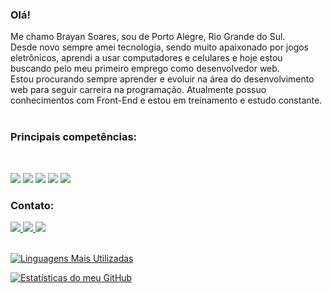 ### Olá!

Me chamo Brayan Soares, sou de Porto Alegre, Rio Grande do Sul.
<br>
Desde novo sempre amei tecnologia, sendo muito apaixonado por jogos eletrônicos, aprendi a usar computadores e celulares e hoje estou buscando pelo meu primeiro emprego como desenvolvedor web.
<br>
Estou procurando sempre aprender e evoluir na área do desenvolvimento web para seguir carreira na programação.
Atualmente possuo conhecimentos com Front-End e estou em treinamento e estudo constante.
<br>
<br>
<h3>Principais competências:</h3>
<br>

<img src="https://img.shields.io/badge/HTML5-E34F26?style=for-the-badge&logo=html5&logoColor=white"> <a href="https://desafio-2-css-responsivo.netlify.app/" target="_blank"><img src="https://img.shields.io/badge/CSS3-1572B6?style=for-the-badge&logo=css3&logoColor=white"></a> <a href="https://exercicio-menu-login.netlify.app/" target="_blank"><img src="https://img.shields.io/badge/JavaScript-323330?style=for-the-badge&logo=javascript&logoColor=F7DF1E"></a> <img src="https://img.shields.io/badge/GIT-E44C30?style=for-the-badge&logo=git&logoColor=white"> <img src="https://img.shields.io/badge/GitHub-100000?style=for-the-badge&logo=github&logoColor=white">

<h3>Contato:</h3>
<a href="mailto:brayansoaresdeaguiar@gmail.com" target="_blank"> <img src="https://img.shields.io/badge/Gmail-D14836?style=for-the-badge&logo=gmail&logoColor=white"> </a>
<a href="https://www.linkedin.com/in/brayan-soares/" target="_blank"> <img src="https://img.shields.io/badge/LinkedIn-0077B5?style=for-the-badge&logo=linkedin&logoColor=white"> </a>
<a href="https://wa.me/+5551995166522" taget="_blank"> <img src="https://img.shields.io/badge/WhatsApp-25D366?style=for-the-badge&logo=whatsapp&logoColor=white"> </a>
<br>
<br>

  [![Linguagens Mais Utilizadas](https://github-readme-stats.vercel.app/api/top-langs/?username=CYBERxDOLLY&layout=donut)](https://github.com/anuraghazra/github-readme-stats)
  
  [![Estatísticas do meu GitHub](https://github-readme-stats.vercel.app/api?username=CYBERxDOLLY&show_icons=true&theme=transparent)](https://github.com/anuraghazra/github-readme-stats)

